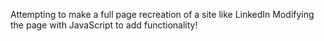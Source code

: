 Attempting to make a full page recreation of a site like LinkedIn
Modifying the page with JavaScript to add functionality!
